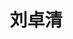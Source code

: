---
title: "刘卓清" # 姓名
position: "博士" # 写硕士或博士
contact: "liuzhuoqing@mail.nankai.edu.cn" # 邮箱
description: "多起重机的协同消摆运输与负载位姿调控" # 研究课题
photo: "/url_test/student/liuzhuoqing/photo.jpg" # 把wanghai改成自己名字的拼音
place: 2
item:
- 南开大学学士 # 改成自己的最高学位
- 以第一作者发表SCI一区论文3篇 # 个人成果奖项奖励，总共不要超过4条，精简写
- 华北五省大学生机器人大赛人工智能与机器人创意设计赛竞赛一等奖(队长)
- 国际会议ICANDVC-2021最佳论文奖
- 国际会议ICCAR-2023最佳口头报告奖
---